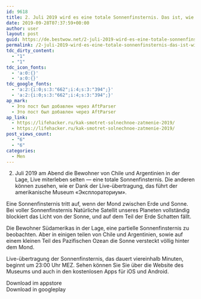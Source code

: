 ```yaml
---
id: 9618
title: 2. Juli 2019 wird es eine totale Sonnenfinsternis. Das ist, wie Sie Sie sehen
date: 2019-09-28T07:37:59+00:00
author: user
layout: post
guid: https://de.bestwow.net/2-juli-2019-wird-es-eine-totale-sonnenfinsternis-das-ist-wie-sie-sie-sehen/
permalink: /2-juli-2019-wird-es-eine-totale-sonnenfinsternis-das-ist-wie-sie-sie-sehen/
tdc_dirty_content:
  - "1"
  - "1"
tdc_icon_fonts:
  - 'a:0:{}'
  - 'a:0:{}'
tdc_google_fonts:
  - 'a:2:{i:0;s:3:"662";i:4;s:3:"394";}'
  - 'a:2:{i:0;s:3:"662";i:4;s:3:"394";}'
ap_mark:
  - Это пост был добавлен через AftParser
  - Это пост был добавлен через AftParser
ap_link:
  - https://lifehacker.ru/kak-smotret-solnechnoe-zatmenie-2019/
  - https://lifehacker.ru/kak-smotret-solnechnoe-zatmenie-2019/
post_views_count:
  - "6"
  - "6"
categories:
  - Men
---
```

2. Juli 2019 am Abend die Bewohner von Chile und Argentinien in der Lage, Live miterleben selten — eine totale Sonnenfinsternis. Die anderen können zusehen, wie er Dank der Live-übertragung, das führt der amerikanische Museum «Эксплораториум».

Eine Sonnenfinsternis tritt auf, wenn der Mond zwischen Erde und Sonne. Bei voller Sonnenfinsternis Natürliche Satellit unseres Planeten vollständig blockiert das Licht von der Sonne, und auf dem Teil der Erde Schatten fällt.</p> 

Die Bewohner Südamerikas in der Lage, eine partielle Sonnenfinsternis zu beobachten. Aber in einigen teilen von Chile und Argentinien, sowie auf einem kleinen Teil des Pazifischen Ozean die Sonne versteckt völlig hinter dem Mond.

Live-übertragung der Sonnenfinsternis, das dauert viereinhalb Minuten, beginnt um 23:00 Uhr MEZ. Sehen können Sie Sie über die Website des Museums und auch in den kostenlosen Apps für iOS und Android.

<div>
  Download im appstore
</div>

<div>
  Download in googleplay
</div>
